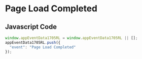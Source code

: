 # Page Load Completed

## Javascript Code
```js
window.appEventData1705RL = window.appEventData1705RL || [];
appEventData1705RL.push({
  "event": "Page Load Completed"
});
```




